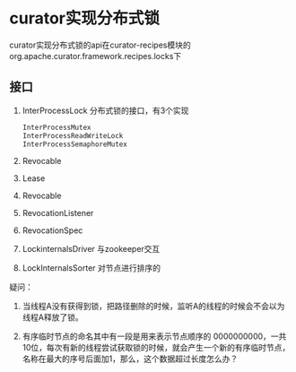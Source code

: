 # curator实现分布式锁

curator实现分布式锁的api在curator-recipes模块的org.apache.curator.framework.recipes.locks下

## 接口

1. InterProcessLock  分布式锁的接口，有3个实现

   ```java
   InterProcessMutex
   InterProcessReadWriteLock
   InterProcessSemaphoreMutex
   ```

2. Revocable

3. Lease

4. Revocable

5. RevocationListener

6. RevocationSpec

7. LockinternalsDriver 与zookeeper交互

8. LockInternalsSorter 对节点进行排序的

疑问：

1. 当线程A没有获得到锁，把路径删除的时候，监听A的线程的时候会不会以为线程A释放了锁。

2. 有序临时节点的命名其中有一段是用来表示节点顺序的 0000000000，一共10位，每次有新的线程尝试获取锁的时候，就会产生一个新的有序临时节点，名称在最大的序号后面加1，那么，这个数据超过长度怎么办？
